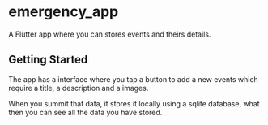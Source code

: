 # emergency_app

A Flutter app where you can stores events and theirs details.

## Getting Started
 The app has a interface where you tap a button to add a new events which require a title, a description and a images.

 When you summit that data, it stores it locally using a sqlite database, what then you can see all the data you have stored.
